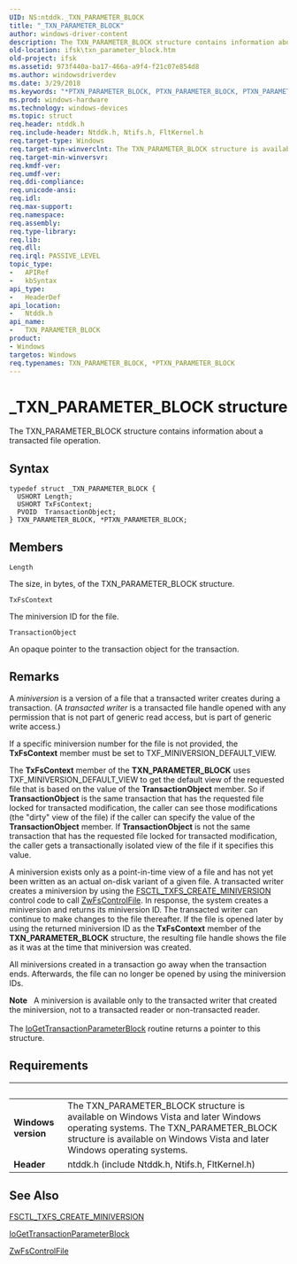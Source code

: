 ```yaml
---
UID: NS:ntddk._TXN_PARAMETER_BLOCK
title: "_TXN_PARAMETER_BLOCK"
author: windows-driver-content
description: The TXN_PARAMETER_BLOCK structure contains information about a transacted file operation.
old-location: ifsk\txn_parameter_block.htm
old-project: ifsk
ms.assetid: 973f440a-ba17-466a-a9f4-f21c07e854d8
ms.author: windowsdriverdev
ms.date: 3/29/2018
ms.keywords: "*PTXN_PARAMETER_BLOCK, PTXN_PARAMETER_BLOCK, PTXN_PARAMETER_BLOCK structure pointer [Installable File System Drivers], TXN_PARAMETER_BLOCK, TXN_PARAMETER_BLOCK structure [Installable File System Drivers], _TXN_PARAMETER_BLOCK, fileinformationstructures_fd9a870c-f8bf-4a9d-8f7c-1dfbdcbab7aa.xml, ifsk.txn_parameter_block, ntddk/PTXN_PARAMETER_BLOCK, ntddk/_TXN_PARAMETER_BLOCK"
ms.prod: windows-hardware
ms.technology: windows-devices
ms.topic: struct
req.header: ntddk.h
req.include-header: Ntddk.h, Ntifs.h, FltKernel.h
req.target-type: Windows
req.target-min-winverclnt: The TXN_PARAMETER_BLOCK structure is available on Windows Vista and later Windows operating systems.
req.target-min-winversvr: 
req.kmdf-ver: 
req.umdf-ver: 
req.ddi-compliance: 
req.unicode-ansi: 
req.idl: 
req.max-support: 
req.namespace: 
req.assembly: 
req.type-library: 
req.lib: 
req.dll: 
req.irql: PASSIVE_LEVEL
topic_type:
-	APIRef
-	kbSyntax
api_type:
-	HeaderDef
api_location:
-	Ntddk.h
api_name:
-	TXN_PARAMETER_BLOCK
product:
- Windows
targetos: Windows
req.typenames: TXN_PARAMETER_BLOCK, *PTXN_PARAMETER_BLOCK
---
```


# _TXN_PARAMETER_BLOCK structure
The TXN_PARAMETER_BLOCK structure contains information about a transacted file operation.

## Syntax
```
typedef struct _TXN_PARAMETER_BLOCK {
  USHORT Length;
  USHORT TxFsContext;
  PVOID  TransactionObject;
} TXN_PARAMETER_BLOCK, *PTXN_PARAMETER_BLOCK;
```

## Members


`Length`

The size, in bytes, of the TXN_PARAMETER_BLOCK structure.

`TxFsContext`

The miniversion ID for the file.

`TransactionObject`

An opaque pointer to the transaction object for the transaction.

## Remarks
A <i>miniversion</i> is a version of a file that a transacted writer creates during a transaction. (A <i>transacted writer</i> is a transacted file handle opened with any permission that is not part of generic read access, but is part of generic write access.) 

If a specific miniversion number for the file is not provided, the <b>TxFsContext</b> member must be set to TXF_MINIVERSION_DEFAULT_VIEW.

The <b>TxFsContext</b> member of the <b>TXN_PARAMETER_BLOCK</b> uses TXF_MINIVERSION_DEFAULT_VIEW to get the default view of the requested file that is based on the value of the <b>TransactionObject</b> member.  So if <b>TransactionObject</b> is the same transaction that has the requested file locked for transacted modification, the caller can see those modifications (the "dirty" view of the file) if the caller can specify the value of the <b>TransactionObject</b> member.  If <b>TransactionObject</b> is not the same transaction that has the requested file locked for transacted modification, the caller gets a transactionally isolated view of the file if it specifies this value.  

A miniversion exists only as a point-in-time view of a file and has not yet been written as an actual on-disk variant of a given file.  A transacted writer creates a miniversion by using the <a href="http://go.microsoft.com/fwlink/p/?linkid=139790">FSCTL_TXFS_CREATE_MINIVERSION</a> control code to call <a href="https://msdn.microsoft.com/library/windows/hardware/ff566462">ZwFsControlFile</a>.  In response, the system creates a miniversion and returns its miniversion ID.  The transacted writer can continue to make changes to the file thereafter.  If the file is opened later by using the returned miniversion ID as the <b>TxFsContext</b> member of the <b>TXN_PARAMETER_BLOCK</b> structure, the resulting file handle shows the file as it was at the time that miniversion was created.

All miniversions created in a transaction go away when the transaction ends.  Afterwards, the file can no longer be opened by using the miniversion IDs.

<div class="alert"><b>Note</b>    A miniversion is available only to the transacted writer that created the miniversion, not to a transacted reader or non-transacted reader.</div>
<div> </div>
The <a href="https://msdn.microsoft.com/library/windows/hardware/ff548412">IoGetTransactionParameterBlock</a> routine returns a pointer to this structure.

## Requirements
| &nbsp; | &nbsp; |
| ---- |:---- |
| **Windows version** | The TXN_PARAMETER_BLOCK structure is available on Windows Vista and later Windows operating systems. The TXN_PARAMETER_BLOCK structure is available on Windows Vista and later Windows operating systems. |
| **Header** | ntddk.h (include Ntddk.h, Ntifs.h, FltKernel.h) |

## See Also

<a href="http://go.microsoft.com/fwlink/p/?linkid=139790">FSCTL_TXFS_CREATE_MINIVERSION</a>



<a href="https://msdn.microsoft.com/library/windows/hardware/ff548412">IoGetTransactionParameterBlock</a>



<a href="https://msdn.microsoft.com/library/windows/hardware/ff566462">ZwFsControlFile</a>